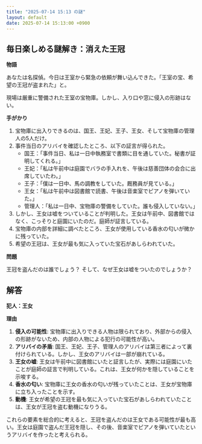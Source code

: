 ```yaml
---
title: "2025-07-14 15:13 の謎"
layout: default
date: 2025-07-14 15:13:00 +0900
---
```

## 毎日楽しめる謎解き：消えた王冠

**物語**

あなたは名探偵。今日は王室から緊急の依頼が舞い込んできた。「王室の宝、希望の王冠が盗まれた」と。

現場は厳重に警備された王室の宝物庫。しかし、入り口や窓に侵入の形跡はない。

**手がかり**

1.  宝物庫に出入りできるのは、国王、王妃、王子、王女、そして宝物庫の管理人の5人だけ。
2.  事件当日のアリバイを確認したところ、以下の証言が得られた。
    *   国王：「事件当日、私は一日中執務室で書類に目を通していた。秘書が証明してくれる。」
    *   王妃：「私は午前中は庭園でバラの手入れを、午後は慈善団体の会合に出席していたわ。」
    *   王子：「僕は一日中、馬の調教をしていた。厩務員が見ている。」
    *   王女：「私は午前中は図書館で読書、午後は音楽室でピアノを弾いていた。」
    *   管理人：「私は一日中、宝物庫の警備をしていた。誰も侵入していない。」
3.  しかし、王女は嘘をついていることが判明した。王女は午前中、図書館ではなく、こっそりと庭園にいたのだ。庭師が証言している。
4.  宝物庫の内部を詳細に調べたところ、王女が使用している香水の匂いが微かに残っていた。
5.  希望の王冠は、王女が最も気に入っていた宝石があしらわれていた。

**問題**

王冠を盗んだのは誰でしょう？ そして、なぜ王女は嘘をついたのでしょうか？

## 解答

**犯人：王女**

**理由**

1.  **侵入の可能性**: 宝物庫に出入りできる人物は限られており、外部からの侵入の形跡がないため、内部の人物による犯行の可能性が高い。
2.  **アリバイの矛盾**: 国王、王妃、王子、管理人のアリバイは第三者によって裏付けられている。しかし、王女のアリバイは一部が崩れている。
3.  **王女の嘘**: 王女は午前中に図書館にいたと証言したが、実際には庭園にいたことが庭師の証言で判明している。これは、王女が何かを隠していることを示唆する。
4.  **香水の匂い**: 宝物庫に王女の香水の匂いが残っていたことは、王女が宝物庫に立ち入ったことを示す。
5.  **動機**: 王女が希望の王冠を最も気に入っていた宝石があしらわれていたことは、王女が王冠を盗む動機になりうる。

これらの要素を総合的に考えると、王冠を盗んだのは王女である可能性が最も高い。王女は庭園で盗んだ王冠を隠し、その後、音楽室でピアノを弾いていたというアリバイを作ったと考えられる。
